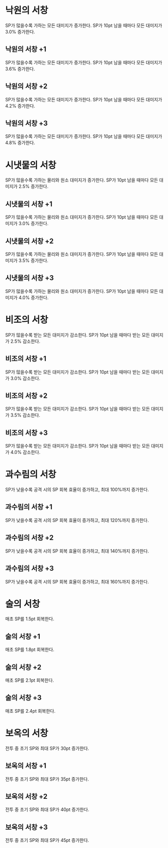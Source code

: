 # 낙원의 서창

SP가 많을수록 가하는 모든 대미지가 증가한다. SP가 10pt 남을 때마다 모든 대미지가 3.0% 증가한다.

## 낙원의 서창 +1

SP가 많을수록 가하는 모든 대미지가 증가한다. SP가 10pt 남을 때마다 모든 대미지가 3.6% 증가한다.

## 낙원의 서창 +2

SP가 많을수록 가하는 모든 대미지가 증가한다. SP가 10pt 남을 때마다 모든 대미지가 4.2% 증가한다.

## 낙원의 서창 +3

SP가 많을수록 가하는 모든 대미지가 증가한다. SP가 10pt 남을 때마다 모든 대미지가 4.8% 증가한다.

# 시냇물의 서창

SP가 많을수록 가하는 물리와 원소 대미지가 증가한다. SP가 10pt 남을 때마다 모든 대미지가 2.5% 증가한다.

## 시냇물의 서창 +1

SP가 많을수록 가하는 물리와 원소 대미지가 증가한다. SP가 10pt 남을 때마다 모든 대미지가 3.0% 증가한다.

## 시냇물의 서창 +2

SP가 많을수록 가하는 물리와 원소 대미지가 증가한다. SP가 10pt 남을 때마다 모든 대미지가 3.5% 증가한다.

## 시냇물의 서창 +3

SP가 많을수록 가하는 물리와 원소 대미지가 증가한다. SP가 10pt 남을 때마다 모든 대미지가 4.0% 증가한다.

# 비조의 서창

SP가 많을수록 받는 모든 대미지가 감소한다. SP가 10pt 남을 때마다 받는 모든 대미지가 2.5% 감소한다.

## 비조의 서창 +1

SP가 많을수록 받는 모든 대미지가 감소한다. SP가 10pt 남을 때마다 받는 모든 대미지가 3.0% 감소한다.

## 비조의 서창 +2

SP가 많을수록 받는 모든 대미지가 감소한다. SP가 10pt 남을 때마다 받는 모든 대미지가 3.5% 감소한다.

## 비조의 서창 +3

SP가 많을수록 받는 모든 대미지가 감소한다. SP가 10pt 남을 때마다 받는 모든 대미지가 4.0% 감소한다.

# 과수림의 서창

SP가 낮을수록 공격 시의 SP 회복 효율이 증가하고, 최대 100%까지 증가한다.

## 과수림의 서창 +1

SP가 낮을수록 공격 시의 SP 회복 효율이 증가하고, 최대 120%까지 증가한다.

## 과수림의 서창 +2

SP가 낮을수록 공격 시의 SP 회복 효율이 증가하고, 최대 140%까지 증가한다.

## 과수림의 서창 +3

SP가 낮을수록 공격 시의 SP 회복 효율이 증가하고, 최대 160%까지 증가한다.

# 술의 서창

매초 SP를 1.5pt 회복한다.

## 술의 서창 +1

매초 SP를 1.8pt 회복한다.

## 술의 서창 +2

매초 SP를 2.1pt 회복한다.

## 술의 서창 +3

매초 SP를 2.4pt 회복한다.

# 보옥의 서창

전투 중 초기 SP와 최대 SP가 30pt 증가한다.

## 보옥의 서창 +1

전투 중 초기 SP와 최대 SP가 35pt 증가한다.

## 보옥의 서창 +2

전투 중 초기 SP와 최대 SP가 40pt 증가한다.

## 보옥의 서창 +3

전투 중 초기 SP와 최대 SP가 45pt 증가한다.
